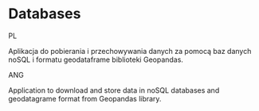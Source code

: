 # Databases

PL

Aplikacja do pobierania i przechowywania danych za pomocą baz danych noSQL i formatu geodataframe biblioteki Geopandas.

ANG

Application to download and store data in noSQL databases and geodatagrame format from Geopandas library.
